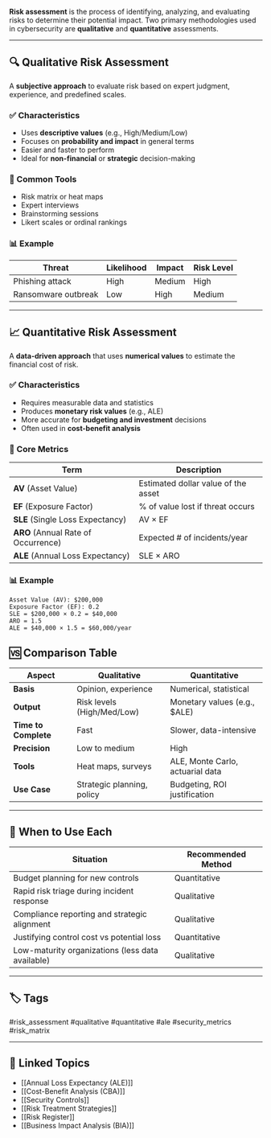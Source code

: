 **Risk assessment** is the process of identifying, analyzing, and evaluating risks to determine their potential impact. Two primary methodologies used in cybersecurity are **qualitative** and **quantitative** assessments.

---

## 🔍 Qualitative Risk Assessment

A **subjective approach** to evaluate risk based on expert judgment, experience, and predefined scales.

### ✅ Characteristics

- Uses **descriptive values** (e.g., High/Medium/Low)
- Focuses on **probability and impact** in general terms
- Easier and faster to perform
- Ideal for **non-financial** or **strategic** decision-making

### 🧰 Common Tools

- Risk matrix or heat maps  
- Expert interviews  
- Brainstorming sessions  
- Likert scales or ordinal rankings

### 📊 Example

| Threat              | Likelihood | Impact | Risk Level |
|---------------------|------------|--------|------------|
| Phishing attack     | High       | Medium | High       |
| Ransomware outbreak | Low        | High   | Medium     |

---

## 📈 Quantitative Risk Assessment

A **data-driven approach** that uses **numerical values** to estimate the financial cost of risk.

### ✅ Characteristics

- Requires measurable data and statistics
- Produces **monetary risk values** (e.g., ALE)
- More accurate for **budgeting and investment** decisions
- Often used in **cost-benefit analysis**

### 🧮 Core Metrics

| Term | Description |
|------|-------------|
| **AV** (Asset Value) | Estimated dollar value of the asset |
| **EF** (Exposure Factor) | % of value lost if threat occurs |
| **SLE** (Single Loss Expectancy) | AV × EF |
| **ARO** (Annual Rate of Occurrence) | Expected # of incidents/year |
| **ALE** (Annual Loss Expectancy) | SLE × ARO |

### 📊 Example

```text
Asset Value (AV): $200,000  
Exposure Factor (EF): 0.2  
SLE = $200,000 × 0.2 = $40,000  
ARO = 1.5  
ALE = $40,000 × 1.5 = $60,000/year
```

## 🆚 Comparison Table

|Aspect|Qualitative|Quantitative|
|---|---|---|
|**Basis**|Opinion, experience|Numerical, statistical|
|**Output**|Risk levels (High/Med/Low)|Monetary values (e.g., $ALE)|
|**Time to Complete**|Fast|Slower, data-intensive|
|**Precision**|Low to medium|High|
|**Tools**|Heat maps, surveys|ALE, Monte Carlo, actuarial data|
|**Use Case**|Strategic planning, policy|Budgeting, ROI justification|

---

## 🧠 When to Use Each

|Situation|Recommended Method|
|---|---|
|Budget planning for new controls|Quantitative|
|Rapid risk triage during incident response|Qualitative|
|Compliance reporting and strategic alignment|Qualitative|
|Justifying control cost vs potential loss|Quantitative|
|Low-maturity organizations (less data available)|Qualitative|

---

## 🏷 Tags

#risk_assessment #qualitative #quantitative #ale #security_metrics #risk_matrix

---

## 🔗 Linked Topics

- [[Annual Loss Expectancy (ALE)]]
- [[Cost-Benefit Analysis (CBA)]]
- [[Security Controls]]
- [[Risk Treatment Strategies]]
- [[Risk Register]]
- [[Business Impact Analysis (BIA)]]